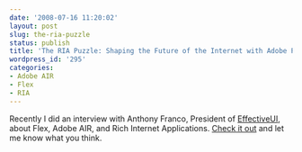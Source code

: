 ```yaml
---
date: '2008-07-16 11:20:02'
layout: post
slug: the-ria-puzzle
status: publish
title: 'The RIA Puzzle: Shaping the Future of the Internet with Adobe Platform Technologies'
wordpress_id: '295'
categories:
- Adobe AIR
- Flex
- RIA
---
```


Recently I did an interview with Anthony Franco, President of [EffectiveUI](http://www.effectiveui.com/redirect.php?source=uirc), about Flex, Adobe AIR, and Rich Internet Applications.  [Check it out](http://www.uiresourcecenter.com/rich-internet-applications/articles/the-ria-puzzle.html?s=2_1) and let me know what you think.

